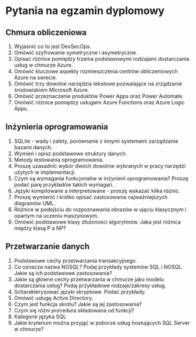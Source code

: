 # Pytania na egzamin dyplomowy

## Chmura obliczeniowa

1. Wyjaśnić co to jest DevSecOps.
2. Omówić szyfrowanie symetryczne i asymetryczne.
3. Opisać różnice pomiędzy trzema podstawowymi rodzajami dostarczania usług w chmurze Azure.
1. Omówić kluczowe aspekty rozmieszczenia centrów obliczeniowych Azure na swiecie.
2. Omówić trzy dowolne narzędzia tekstowe pozwalające na zrządzanie środowiskiem Microsoft Azure.
3. Omówić przeznaczenie produktów Power Apps oraz Power Automate.
1. Omówić różnice pomiędzy usługami Azure Functions oraz Azure Logic Apps.

## Inżynieria oprogramowania

1. SQLite - wady i zalety, porównanie z innymi systemami zarządzania bazami danych.
2. Wymień i opisz podstawowe struktury danych.
3. Metody testowania oprogramowania.
4. Proszę uzasadnić wybór dwóch dowolnie wybranych w pracy narzędzi użytych w implementacji.
5. Czym są wymagania funkcjonalne w inżynierii oprogramowania? Proszę podać parę przykładów takich wymagań.
6. Języki kompilowane a interpretowane - proszę wskazać kilka różnic.
7. Proszę wymienić i krótko opisać zastosowania najważniejszych diagramów UML.
8. Różnice w podejściu do rozpoznawania obrazów w ujęciu klasycznym i opartym na uczeniu maszynowym.
9. Omówić podstawowe klasy złożoności algorytmów. Jaka jest różnica między klasą P a NP?

## Przetwarzanie danych

1. Podstawowe cechy przetwarzania transakcyjnego.
2. Co oznacza nazwa NOSQL? Podaj przykłady systemów SQL i NOSQL. Jakie są ich podstawowe zastosowania?
3. Jakie są główne cechy przetwarzania w chmurze jako modelu dostarczania usług? Podaj przykładowe rodzaje/zakresy usług.
4. Scharakteryzować języki skryptowe. Podać przykłady.
5. Omówić usługę Active Directory.
6. Czym jest funkcja skrótu? Jakie są jej zastosowania?
7. Czym się różni procedura składowana od funkcji?
8. Kategorie języka SQL
9. Jakie kryterium można przyjąć w poborze usług hostujących SQL Server w chmurze?
